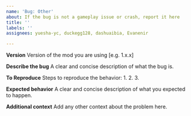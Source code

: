 ```yaml
---
name: 'Bug: Other'
about: If the bug is not a gameplay issue or crash, report it here
title: ''
labels: ''
assignees: yuesha-yc, duckegg128, dashuaibia, Evanenir

---
```


**Version**
Version of the mod you are using [e.g. 1.x.x]

**Describe the bug**
A clear and concise description of what the bug is.

**To Reproduce**
Steps to reproduce the behavior:
1. 
2. 
3. 

**Expected behavior**
A clear and concise description of what you expected to happen.

**Additional context**
Add any other context about the problem here.
